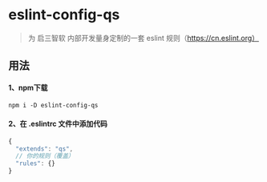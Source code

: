 # eslint-config-qs

> 为 启三智软 内部开发量身定制的一套 eslint 规则（https://cn.eslint.org）

## 用法

#### 1、npm下载
```
npm i -D eslint-config-qs
```

#### 2、在 .eslintrc 文件中添加代码

```javascript
{
  "extends": "qs",
  // 你的规则（覆盖）
  "rules": {}
}
```